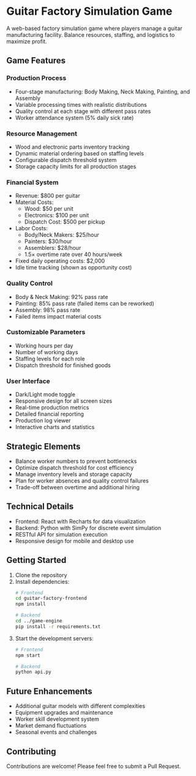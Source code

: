 # Guitar Factory Simulation Game

A web-based factory simulation game where players manage a guitar manufacturing facility. Balance resources, staffing, and logistics to maximize profit.

## Game Features

### Production Process
- Four-stage manufacturing: Body Making, Neck Making, Painting, and Assembly
- Variable processing times with realistic distributions
- Quality control at each stage with different pass rates
- Worker attendance system (5% daily sick rate)

### Resource Management
- Wood and electronic parts inventory tracking
- Dynamic material ordering based on staffing levels
- Configurable dispatch threshold system
- Storage capacity limits for all production stages

### Financial System
- Revenue: $800 per guitar
- Material Costs:
  - Wood: $50 per unit
  - Electronics: $100 per unit
  - Dispatch Cost: $500 per pickup
- Labor Costs:
  - Body/Neck Makers: $25/hour
  - Painters: $30/hour
  - Assemblers: $28/hour
  - 1.5× overtime rate over 40 hours/week
- Fixed daily operating costs: $2,000
- Idle time tracking (shown as opportunity cost)

### Quality Control
- Body & Neck Making: 92% pass rate
- Painting: 85% pass rate (failed items can be reworked)
- Assembly: 98% pass rate
- Failed items impact material costs

### Customizable Parameters
- Working hours per day
- Number of working days
- Staffing levels for each role
- Dispatch threshold for finished goods

### User Interface
- Dark/Light mode toggle
- Responsive design for all screen sizes
- Real-time production metrics
- Detailed financial reporting
- Production log viewer
- Interactive charts and statistics

## Strategic Elements
- Balance worker numbers to prevent bottlenecks
- Optimize dispatch threshold for cost efficiency
- Manage inventory levels and storage capacity
- Plan for worker absences and quality control failures
- Trade-off between overtime and additional hiring

## Technical Details
- Frontend: React with Recharts for data visualization
- Backend: Python with SimPy for discrete event simulation
- RESTful API for simulation execution
- Responsive design for mobile and desktop use

## Getting Started
1. Clone the repository
2. Install dependencies:
   ```bash
   # Frontend
   cd guitar-factory-frontend
   npm install

   # Backend
   cd ../game-engine
   pip install -r requirements.txt
   ```
3. Start the development servers:
   ```bash
   # Frontend
   npm start

   # Backend
   python api.py
   ```

## Future Enhancements
- Additional guitar models with different complexities
- Equipment upgrades and maintenance
- Worker skill development system
- Market demand fluctuations
- Seasonal events and challenges

## Contributing

Contributions are welcome! Please feel free to submit a Pull Request.

